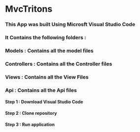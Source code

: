 # MvcTritons

### This App was built Using Microsft Visual Studio Code

### It Contains the following folders :

### Models : Contains all the model files

### Controllers : Contains all the Controller files

### Views : Contains all the View Files

### Api : Contains all the Api files

#### Step 1 : Download Visual Studio Code

#### Step 2 : Clone repository

#### Step 3 : Run application



